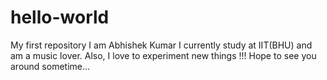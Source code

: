 # hello-world
My first repository
I am Abhishek Kumar
I currently study at IIT(BHU) and am a music lover.
Also, I love to experiment new things !!!
Hope to see you around sometime...
